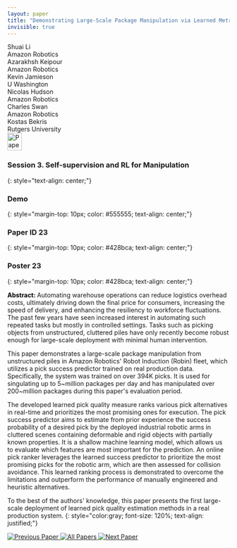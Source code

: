 ```yaml
---
layout: paper
title: "Demonstrating Large-Scale Package Manipulation via Learned Metrics of Pick Success"
invisible: true
---
```

<div class="paper-authors">
<div class="paper-author-box">
    <div class="paper-author-name">Shuai Li</div>
    <div class="paper-author-uni">Amazon Robotics</div>
</div>
<div class="paper-author-box">
    <div class="paper-author-name">Azarakhsh Keipour</div>
    <div class="paper-author-uni">Amazon Robotics</div>
</div>
<div class="paper-author-box">
    <div class="paper-author-name">Kevin Jamieson</div>
    <div class="paper-author-uni">U Washington</div>
</div>
<div class="paper-author-box">
    <div class="paper-author-name">Nicolas Hudson</div>
    <div class="paper-author-uni">Amazon Robotics</div>
</div>
<div class="paper-author-box">
    <div class="paper-author-name">Charles Swan</div>
    <div class="paper-author-uni">Amazon Robotics</div>
</div>
<div class="paper-author-box">
    <div class="paper-author-name">Kostas Bekris</div>
    <div class="paper-author-uni">Rutgers University</div>
</div>

</div><div class="paper-pdf">
<div> <a href="http://www.roboticsproceedings.org/rss19/p023.pdf"><img src="{{ site.baseurl }}/images/paper_link.png" alt="Paper Website" width = "33"  height = "40"/></a> </div>
</div>

### Session 3. Self-supervision and RL for Manipulation
{: style="text-align: center;"}

### Demo
{: style="margin-top: 10px; color: #555555; text-align: center;"}

### Paper ID 23
{: style="margin-top: 10px; color: #428bca; text-align: center;"}

### Poster 23
{: style="margin-top: 10px; color: #428bca; text-align: center;"}

<b style="color: black;">Abstract: </b>Automating warehouse operations can reduce logistics overhead costs, ultimately driving down the final price for consumers, increasing the speed of delivery, and enhancing the resiliency to workforce fluctuations. The past few years have seen increased interest in automating such repeated tasks but mostly in controlled settings. Tasks such as picking objects from unstructured, cluttered piles have only recently become robust enough for large-scale deployment with minimal human intervention.

This paper demonstrates a large-scale package manipulation from unstructured piles in Amazon Robotics' Robot Induction (Robin) fleet, which utilizes a pick success predictor trained on real production data. Specifically, the system was trained on over 394K picks. It is used for singulating up to 5~million packages per day and has manipulated over 200~million packages during this paper's evaluation period.

The developed learned pick quality measure ranks various pick alternatives in real-time and prioritizes the most promising ones for execution. The pick success predictor aims to estimate from prior experience the success probability of a desired pick by the deployed industrial robotic arms in cluttered scenes containing deformable and rigid objects with partially known properties. It is a shallow machine learning model, which allows us to evaluate which features are most important for the prediction. An online pick ranker leverages the learned success predictor to prioritize the most promising picks for the robotic arm, which are then assessed for collision avoidance. This learned ranking process is demonstrated to overcome the limitations and outperform the performance of manually engineered and heuristic alternatives.

To the best of the authors' knowledge, this paper presents the first large-scale deployment of learned pick quality estimation methods in a real production system.
{: style="color:gray; font-size: 120%; text-align: justified;"}


<div class="paper-menu">
<a href="{{ site.baseurl }}/program/papers/022/"> <img src="{{ site.baseurl }}/images/previous_paper_icon.png" alt="Previous Paper" title="Previous Paper"/> </a>
<a href="{{ site.baseurl }}/program/papers"><img src="{{ site.baseurl }}/images/overview_icon.png" alt="All Papers" title="All Papers"/> </a>
<a href="{{ site.baseurl }}/program/papers/024/"> <img src="{{ site.baseurl }}/images/next_paper_icon.png" alt="Next Paper" title="Next Paper"/> </a>

</div>
